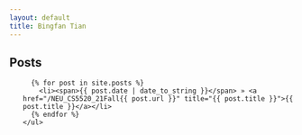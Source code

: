 ```yaml
---
layout: default
title: Bingfan Tian
---
```


## Posts
<ul class="posts">

	  {% for post in site.posts %}
	    <li><span>{{ post.date | date_to_string }}</span> » <a href="/NEU_CS5520_21Fall{{ post.url }}" title="{{ post.title }}">{{ post.title }}</a></li>
	  {% endfor %}
	</ul>
